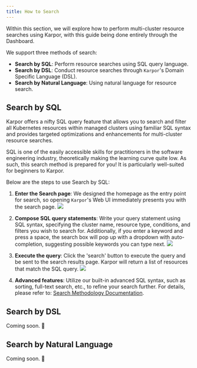 ```yaml
---
title: How to Search
---
```

Within this section, we will explore how to perform multi-cluster resource searches using Karpor, with this guide being done entirely through the Dashboard.

We support three methods of search:

- **Search by SQL**: Perform resource searches using SQL query language.
- **Search by DSL**: Conduct resource searches through `Karpor`'s Domain Specific Language (DSL).
- **Search by Natural Language**: Using natural language for resource search.

## Search by SQL

Karpor offers a nifty SQL query feature that allows you to search and filter all Kubernetes resources within managed clusters using familiar SQL syntax and provides targeted optimizations and enhancements for multi-cluster resource searches.

SQL is one of the easily accessible skills for practitioners in the software engineering industry, theoretically making the learning curve quite low. As such, this search method is prepared for you! It is particularly well-suited for beginners to Karpor.

Below are the steps to use Search by SQL:

1. **Enter the Search page**: We designed the homepage as the entry point for search, so opening `Karpor`'s Web UI immediately presents you with the search page.
   ![](/karpor/assets/search/search-home.png)

2. **Compose SQL query statements**: Write your query statement using SQL syntax, specifying the cluster name, resource type, conditions, and filters you wish to search for. Additionally, if you enter a keyword and press a space, the search box will pop up with a dropdown with auto-completion, suggesting possible keywords you can type next.
   ![](/karpor/assets/search/search-auto-complete.png)

3. **Execute the query**: Click the 'search' button to execute the query and be sent to the search results page. Karpor will return a list of resources that match the SQL query.
   ![](/karpor/assets/search/search-result.png)

4. **Advanced features**: Utilize our built-in advanced SQL syntax, such as sorting, full-text search, etc., to refine your search further. For details, please refer to: [Search Methodology Documentation](../5-references/3-search-methods.md).

## Search by DSL

Coming soon. 🚧

## Search by Natural Language

Coming soon. 🚧
